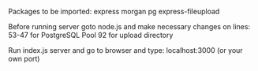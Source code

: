 Packages to be imported:
express
morgan
pg
express-fileupload

Before running server goto node.js and make necessary changes on lines:
  53-47 for PostgreSQL Pool
  92 for upload directory

Run index.js server and go to browser and type: localhost:3000 (or your own port)
